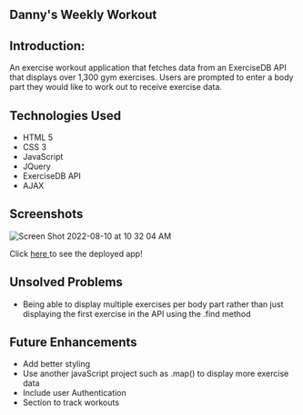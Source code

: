 ## Danny's Weekly Workout 

## Introduction:

An exercise workout application that fetches data from an ExerciseDB API that displays over 1,300 gym exercises. Users are prompted to enter a body part they would like to work out to receive exercise data.

## Technologies Used 
* HTML 5
* CSS 3
* JavaScript
* JQuery 
* ExerciseDB API 
* AJAX 

## Screenshots
![Screen Shot 2022-08-10 at 10 32 04 AM](https://user-images.githubusercontent.com/101149907/183928469-1323725b-ac20-46a6-a024-320b485d57a8.png)

Click <a href = "https://bright-queijadas-09761b.netlify.app"/> here </a> to see the deployed app!

## Unsolved Problems
* Being able to display multiple exercises per body part rather than just displaying the first exercise in the API using the .find method

## Future Enhancements
- Add better styling
- Use another javaScript project such as .map() to display more exercise data
- Include user Authentication
- Section to track workouts 
